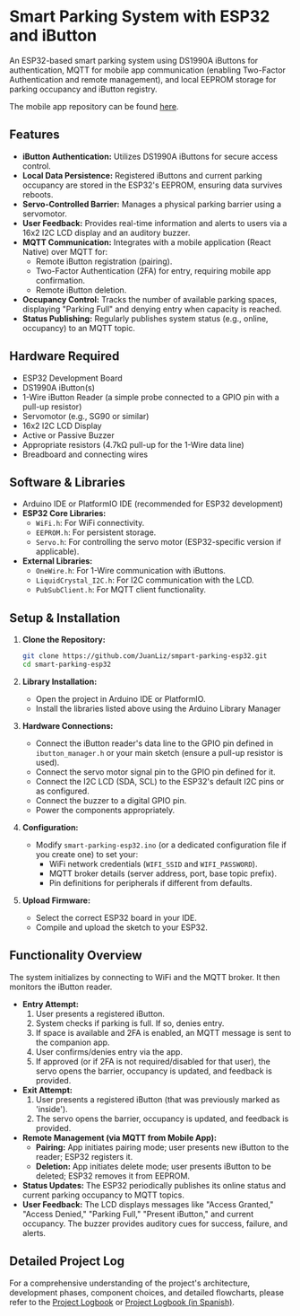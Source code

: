 # Smart Parking System with ESP32 and iButton

An ESP32-based smart parking system using DS1990A iButtons for authentication, MQTT for mobile app communication (enabling Two-Factor Authentication and remote management), and local EEPROM storage for parking occupancy and iButton registry.

The mobile app repository can be found [here](https://github.com/JuanLiz/smart-parking-mqtt).

## Features

* **iButton Authentication:** Utilizes DS1990A iButtons for secure access control.
* **Local Data Persistence:** Registered iButtons and current parking occupancy are stored in the ESP32's EEPROM, ensuring data survives reboots.
* **Servo-Controlled Barrier:** Manages a physical parking barrier using a servomotor.
* **User Feedback:** Provides real-time information and alerts to users via a 16x2 I2C LCD display and an auditory buzzer.
* **MQTT Communication:** Integrates with a mobile application (React Native) over MQTT for:
  * Remote iButton registration (pairing).
  * Two-Factor Authentication (2FA) for entry, requiring mobile app confirmation.
  * Remote iButton deletion.
* **Occupancy Control:** Tracks the number of available parking spaces, displaying "Parking Full" and denying entry when capacity is reached.
* **Status Publishing:** Regularly publishes system status (e.g., online, occupancy) to an MQTT topic.

## Hardware Required

* ESP32 Development Board
* DS1990A iButton(s)
* 1-Wire iButton Reader (a simple probe connected to a GPIO pin with a pull-up resistor)
* Servomotor (e.g., SG90 or similar)
* 16x2 I2C LCD Display
* Active or Passive Buzzer
* Appropriate resistors (4.7kΩ pull-up for the 1-Wire data line)
* Breadboard and connecting wires

## Software & Libraries

* Arduino IDE or PlatformIO IDE (recommended for ESP32 development)
* **ESP32 Core Libraries:**
  * `WiFi.h`: For WiFi connectivity.
  * `EEPROM.h`: For persistent storage.
  * `Servo.h`: For controlling the servo motor (ESP32-specific version if applicable).
* **External Libraries:**
  * `OneWire.h`: For 1-Wire communication with iButtons.
  * `LiquidCrystal_I2C.h`: For I2C communication with the LCD.
  * `PubSubClient.h`: For MQTT client functionality.

## Setup & Installation

1. **Clone the Repository:**

    ```bash
    git clone https://github.com/JuanLiz/smpart-parking-esp32.git
    cd smart-parking-esp32
    ```

2. **Library Installation:**
   * Open the project in Arduino IDE or PlatformIO.
   * Install the libraries listed above using the Arduino Library Manager

3. **Hardware Connections:**
   * Connect the iButton reader's data line to the GPIO pin defined in `ibutton_manager.h` or your main sketch (ensure a pull-up resistor is used).
   * Connect the servo motor signal pin to the GPIO pin defined for it.
   * Connect the I2C LCD (SDA, SCL) to the ESP32's default I2C pins or as configured.
   * Connect the buzzer to a digital GPIO pin.
   * Power the components appropriately.

4. **Configuration:**
   * Modify `smart-parking-esp32.ino` (or a dedicated configuration file if you create one) to set your:
      * WiFi network credentials (`WIFI_SSID` and `WIFI_PASSWORD`).
      * MQTT broker details (server address, port, base topic prefix).
      * Pin definitions for peripherals if different from defaults.

5. **Upload Firmware:**
   * Select the correct ESP32 board in your IDE.
   * Compile and upload the sketch to your ESP32.

## Functionality Overview

The system initializes by connecting to WiFi and the MQTT broker. It then monitors the iButton reader.

* **Entry Attempt:**
    1. User presents a registered iButton.
    2. System checks if parking is full. If so, denies entry.
    3. If space is available and 2FA is enabled, an MQTT message is sent to the companion app.
    4. User confirms/denies entry via the app.
    5. If approved (or if 2FA is not required/disabled for that user), the servo opens the barrier, occupancy is updated, and feedback is provided.
* **Exit Attempt:**
    1. User presents a registered iButton (that was previously marked as 'inside').
    2. The servo opens the barrier, occupancy is updated, and feedback is provided.
* **Remote Management (via MQTT from Mobile App):**
  * **Pairing:** App initiates pairing mode; user presents new iButton to the reader; ESP32 registers it.
  * **Deletion:** App initiates delete mode; user presents iButton to be deleted; ESP32 removes it from EEPROM.
* **Status Updates:** The ESP32 periodically publishes its online status and current parking occupancy to MQTT topics.
* **User Feedback:** The LCD displays messages like "Access Granted," "Access Denied," "Parking Full," "Present iButton," and current occupancy. The buzzer provides auditory cues for success, failure, and alerts.

## Detailed Project Log

For a comprehensive understanding of the project's architecture, development phases, component choices, and detailed flowcharts, please refer to the [Project Logbook](./logbook.md) or [Project Logbook (in Spanish)](./logbook-es.md).

